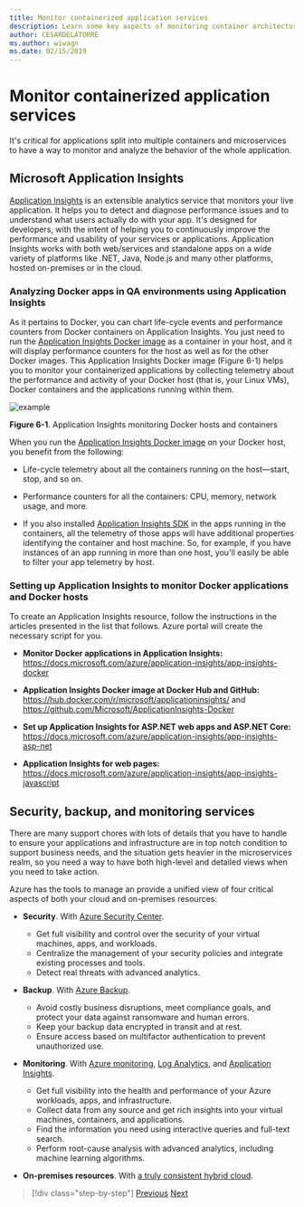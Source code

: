 ```yaml
---
title: Monitor containerized application services
description: Learn some key aspects of monitoring container architectures
author: CESARDELATORRE
ms.author: wiwagn
ms.date: 02/15/2019
---
```

# Monitor containerized application services

It's critical for applications split into multiple containers and microservices to have a way to monitor and analyze the behavior of the whole application.

## Microsoft Application Insights

[Application Insights](https://docs.microsoft.com/azure/application-insights/app-insights-overview) is an extensible analytics service that monitors your live application. It helps you to detect and diagnose performance issues and to understand what users actually do with your app. It's designed for developers, with the intent of helping you to continuously improve the performance and usability of your services or applications. Application Insights works with both web/services and standalone apps on a wide variety of platforms like .NET, Java, Node.js and many other platforms, hosted on-premises or in the cloud.

### Analyzing Docker apps in QA environments using Application Insights

As it pertains to Docker, you can chart life-cycle events and performance counters from Docker containers on Application Insights. You just need to run the [Application Insights Docker image](https://hub.docker.com/r/microsoft/applicationinsights/) as a container in your host, and it will display performance counters for the host as well as for the other Docker images. This Application Insights Docker image (Figure 6-1) helps you to monitor your containerized applications by collecting telemetry about the performance and activity of your Docker host (that is, your Linux VMs), Docker containers and the applications running within them.

![example](./media/image1.png)

**Figure 6-1**. Application Insights monitoring Docker hosts and containers

When you run the [Application Insights Docker image](https://hub.docker.com/r/microsoft/applicationinsights/) on your Docker host, you benefit from the following:

- Life-cycle telemetry about all the containers running on the host—start, stop, and so on.

- Performance counters for all the containers: CPU, memory, network usage, and more.

- If you also installed [Application Insights SDK](https://docs.microsoft.com/azure/application-insights/app-insights-asp-net) in the apps running in the containers, all the telemetry of those apps will have additional properties identifying the container and host machine. So, for example, if you have instances of an app running in more than one host, you'll easily be able to filter your app telemetry by host.

### Setting up Application Insights to monitor Docker applications and Docker hosts

To create an Application Insights resource, follow the instructions in the articles presented in the list that follows. Azure portal will create the necessary script for you.

- **Monitor Docker applications in Application Insights:** \
  <https://docs.microsoft.com/azure/application-insights/app-insights-docker>

- **Application Insights Docker image at Docker Hub and GitHub:** \
  <https://hub.docker.com/r/microsoft/applicationinsights/> and \
  <https://github.com/Microsoft/ApplicationInsights-Docker>

- **Set up Application Insights for ASP.NET web apps and ASP.NET Core:** \
  <https://docs.microsoft.com/azure/application-insights/app-insights-asp-net>

- **Application Insights for web pages:** \
  <https://docs.microsoft.com/azure/application-insights/app-insights-javascript>

## Security, backup, and monitoring services

There are many support chores with lots of details that you have to handle to ensure your applications and infrastructure are in top notch condition to support business needs, and the situation gets heavier in the microservices realm, so you need a way to have both high-level and detailed views when you need to take action.

Azure has the tools to manage an provide a unified view of four critical aspects of both your cloud and on-premises resources:

- **Security**. With [Azure Security Center](https://azure.microsoft.com/services/security-center/).
  - Get full visibility and control over the security of your virtual machines, apps, and workloads.
  - Centralize the management of your security policies and integrate existing processes and tools.
  - Detect real threats with advanced analytics.

- **Backup**. With [Azure Backup](https://azure.microsoft.com/services/backup/).
  - Avoid costly business disruptions, meet compliance goals, and protect your data against ransomware and human errors.
  - Keep your backup data encrypted in transit and at rest.
  - Ensure access based on multifactor authentication to prevent unauthorized use.

- **Monitoring**. With [Azure monitoring](https://azure.microsoft.com/solutions/monitoring/), [Log Analytics](https://azure.microsoft.com/services/log-analytics/), and [Application Insights](https://azure.microsoft.com/services/application-insights/).
  - Get full visibility into the health and performance of your Azure workloads, apps, and infrastructure.
  - Collect data from any source and get rich insights into your virtual machines, containers, and applications.
  - Find the information you need using interactive queries and full-text search. 
  - Perform root-cause analysis with advanced analytics, including machine learning algorithms.

- **On-premises resources**. With [a truly consistent hybrid cloud](https://azure.microsoft.com/resources/truly-consistent-hybrid-cloud-with-microsoft-azure/).

>[!div class="step-by-step"]
>[Previous](manage-production-docker-environments.md)
>[Next](../key-takeaways/index.md)
